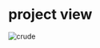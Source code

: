 # project view

![crude](https://user-images.githubusercontent.com/72667369/106534535-87ff1e80-651e-11eb-9db4-29a0fb19f3f0.gif)